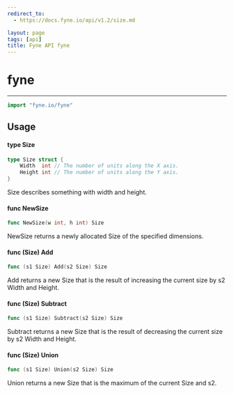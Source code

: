 ```yaml
---
redirect_to:
  - https://docs.fyne.io/api/v1.2/size.md

layout: page
tags: [api]
title: Fyne API fyne
---
```



# fyne
---
```go
import "fyne.io/fyne"
```

## Usage

#### type Size

```go
type Size struct {
	Width  int // The number of units along the X axis.
	Height int // The number of units along the Y axis.
}
```

Size describes something with width and height.

#### func  NewSize

```go
func NewSize(w int, h int) Size
```
NewSize returns a newly allocated Size of the specified dimensions.

#### func (Size) Add

```go
func (s1 Size) Add(s2 Size) Size
```
Add returns a new Size that is the result of increasing the current size by s2 Width and Height.

#### func (Size) Subtract

```go
func (s1 Size) Subtract(s2 Size) Size
```
Subtract returns a new Size that is the result of decreasing the current size by s2 Width and Height.

#### func (Size) Union

```go
func (s1 Size) Union(s2 Size) Size
```
Union returns a new Size that is the maximum of the current Size and s2.
